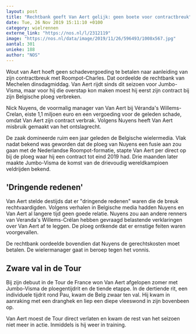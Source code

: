 ```yaml
---
layout: post
title: "Rechtbank geeft Van Aert gelijk: geen boete voor contractbreuk"
date: Tue, 26 Nov 2019 15:11:10 +0100
category: wielrennen
externe_link: "https://nos.nl/l/2312119"
image: "https://nos.nl/data/image/2019/11/26/596493/1008x567.jpg"
aantal: 301
unieke: 188
author: "NOS"
---
```


<p>Wout van Aert hoeft geen schadevergoeding te betalen naar aanleiding van zijn contractbreuk met Roompot-Charles. Dat oordeelde de rechtbank van Mechelen dinsdagmiddag. Van Aert rijdt sinds dit seizoen voor Jumbo-Visma, maar voor hij die overstap kon maken moest hij eerst zijn contract bij zijn Belgische ploeg verbreken.</p>
<p>Nick Nuyens, de voormalig manager van Van Aert bij Véranda's Willems-Crelan, eiste 1,1 miljoen euro en een vergoeding voor de geleden schade, omdat Van Aert zijn contract verbrak. Volgens Nuyens heeft Van Aert misbruik gemaakt van het ontslagrecht.</p>
<p>De zaak domineerde ruim een jaar geleden de Belgische wielermedia. Vlak nadat bekend was geworden dat de ploeg van Nuyens een fusie aan zou gaan met de Nederlandse Roompot-formatie, stapte Van Aert per direct op bij de ploeg waar hij een contract tot eind 2019 had. Drie maanden later maakte Jumbo-Visma de komst van de drievoudig wereldkampioen veldrijden bekend.</p>
<h2>'Dringende redenen'</h2>
<p>Van Aert stelde destijds dat er "dringende redenen" waren die de breuk rechtvaardigden. Volgens verhalen in Belgische media hadden Nuyens en Van Aert al langere tijd geen goede relatie. Nuyens zou aan andere renners van Veranda's Willems-Crélan hebben gevraagd belastende verklaringen over Van Aert af te leggen. De ploeg ontkende dat er ernstige feiten waren voorgevallen.</p>
<p>De rechtbank oordeelde bovendien dat Nuyens de gerechtskosten moet betalen. De wielermanager gaat in beroep tegen het vonnis.</p>
<h2>Zware val in de Tour</h2>
<p>Bij zijn debuut in de Tour de France won Van Aert afgelopen zomer met Jumbo-Visma de ploegentijdrit en de tiende etappe. In de dertiende rit, een individuele tijdrit rond Pau, kwam de Belg zwaar ten val. Hij kwam in aanraking met een dranghek en liep een diepe vleeswond in zijn bovenbeen op.</p>
<p>Van Aert moest de Tour direct verlaten en kwam de rest van het seizoen niet meer in actie. Inmiddels is hij weer in training.</p>
